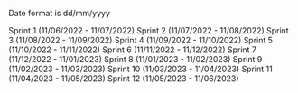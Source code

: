 Date format is dd/mm/yyyy

Sprint 1 (11/06/2022 - 11/07/2022)
Sprint 2 (11/07/2022 - 11/08/2022)
Sprint 3 (11/08/2022 - 11/09/2022)
Sprint 4 (11/09/2022 - 11/10/2022)
Sprint 5 (11/10/2022 - 11/11/2022)
Sprint 6 (11/11/2022 - 11/12/2022)
Sprint 7 (11/12/2022 - 11/01/2023)
Sprint 8 (11/01/2023 - 11/02/2023)
Sprint 9 (11/02/2023 - 11/03/2023)
Sprint 10 (11/03/2023 - 11/04/2023)
Sprint 11 (11/04/2023 - 11/05/2023)
Sprint 12 (11/05/2023 - 11/06/2023)
